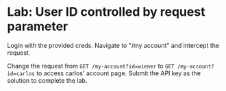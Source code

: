 # Lab: User ID controlled by request parameter

Login with the provided creds. Navigate to "/my account" and intercept the request.

Change the request from `GET /my-account?id=wiener` to `GET /my-account?id=carlos` to access carlos' account page. Submit the API key as the solution to complete the lab.